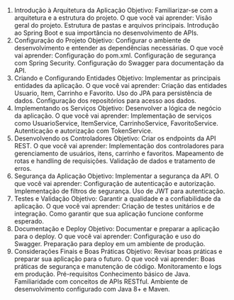 1. Introdução à Arquitetura da Aplicação
   Objetivo: Familiarizar-se com a arquitetura e a estrutura do projeto.
   O que você vai aprender:
   Visão geral do projeto.
   Estrutura de pastas e arquivos principais.
   Introdução ao Spring Boot e sua importância no desenvolvimento de APIs.
2. Configuração do Projeto
   Objetivo: Configurar o ambiente de desenvolvimento e entender as dependências necessárias.
   O que você vai aprender:
   Configuração do pom.xml.
   Configuração de segurança com Spring Security.
   Configuração do Swagger para documentação da API.
3. Criando e Configurando Entidades
   Objetivo: Implementar as principais entidades da aplicação.
   O que você vai aprender:
   Criação das entidades Usuario, Item, Carrinho e Favorito.
   Uso do JPA para persistência de dados.
   Configuração dos repositórios para acesso aos dados.
4. Implementando os Serviços
   Objetivo: Desenvolver a lógica de negócio da aplicação.
   O que você vai aprender:
   Implementação de serviços como UsuarioService, ItemService, CarrinhoService, FavoritoService.
   Autenticação e autorização com TokenService.
5. Desenvolvendo os Controladores
   Objetivo: Criar os endpoints da API REST.
   O que você vai aprender:
   Implementação dos controladores para gerenciamento de usuários, itens, carrinho e favoritos.
   Mapeamento de rotas e handling de requisições.
   Validação de dados e tratamento de erros.
6. Segurança da Aplicação
   Objetivo: Implementar a segurança da API.
   O que você vai aprender:
   Configuração de autenticação e autorização.
   Implementação de filtros de segurança.
   Uso de JWT para autenticação.
7. Testes e Validação
   Objetivo: Garantir a qualidade e a confiabilidade da aplicação.
   O que você vai aprender:
   Criação de testes unitários e de integração.
   Como garantir que sua aplicação funcione conforme esperado.
8. Documentação e Deploy
   Objetivo: Documentar e preparar a aplicação para o deploy.
   O que você vai aprender:
   Configuração e uso do Swagger.
   Preparação para deploy em um ambiente de produção.
9. Considerações Finais e Boas Práticas
   Objetivo: Revisar boas práticas e preparar sua aplicação para o futuro.
   O que você vai aprender:
   Boas práticas de segurança e manutenção de código.
   Monitoramento e logs em produção.
   Pré-requisitos
   Conhecimento básico de Java.
   Familiaridade com conceitos de APIs RESTful.
   Ambiente de desenvolvimento configurado com Java 8+ e Maven.